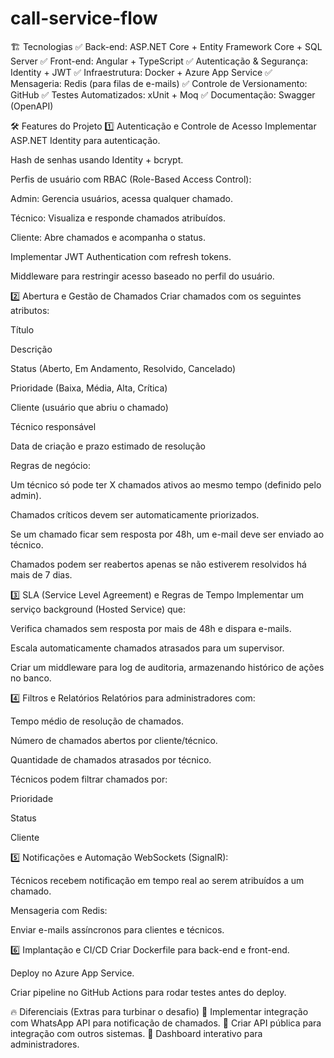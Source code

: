 # call-service-flow
🏗️ Tecnologias
✅ Back-end: ASP.NET Core + Entity Framework Core + SQL Server
✅ Front-end: Angular + TypeScript
✅ Autenticação & Segurança: Identity + JWT
✅ Infraestrutura: Docker + Azure App Service
✅ Mensageria: Redis (para filas de e-mails)
✅ Controle de Versionamento: GitHub
✅ Testes Automatizados: xUnit + Moq
✅ Documentação: Swagger (OpenAPI)

🛠️ Features do Projeto
1️⃣ Autenticação e Controle de Acesso
Implementar ASP.NET Identity para autenticação.

Hash de senhas usando Identity + bcrypt.

Perfis de usuário com RBAC (Role-Based Access Control):

Admin: Gerencia usuários, acessa qualquer chamado.

Técnico: Visualiza e responde chamados atribuídos.

Cliente: Abre chamados e acompanha o status.

Implementar JWT Authentication com refresh tokens.

Middleware para restringir acesso baseado no perfil do usuário.

2️⃣ Abertura e Gestão de Chamados
Criar chamados com os seguintes atributos:

Título

Descrição

Status (Aberto, Em Andamento, Resolvido, Cancelado)

Prioridade (Baixa, Média, Alta, Crítica)

Cliente (usuário que abriu o chamado)

Técnico responsável

Data de criação e prazo estimado de resolução

Regras de negócio:

Um técnico só pode ter X chamados ativos ao mesmo tempo (definido pelo admin).

Chamados críticos devem ser automaticamente priorizados.

Se um chamado ficar sem resposta por 48h, um e-mail deve ser enviado ao técnico.

Chamados podem ser reabertos apenas se não estiverem resolvidos há mais de 7 dias.

3️⃣ SLA (Service Level Agreement) e Regras de Tempo
Implementar um serviço background (Hosted Service) que:

Verifica chamados sem resposta por mais de 48h e dispara e-mails.

Escala automaticamente chamados atrasados para um supervisor.

Criar um middleware para log de auditoria, armazenando histórico de ações no banco.

4️⃣ Filtros e Relatórios
Relatórios para administradores com:

Tempo médio de resolução de chamados.

Número de chamados abertos por cliente/técnico.

Quantidade de chamados atrasados por técnico.

Técnicos podem filtrar chamados por:

Prioridade

Status

Cliente

5️⃣ Notificações e Automação
WebSockets (SignalR):

Técnicos recebem notificação em tempo real ao serem atribuídos a um chamado.

Mensageria com Redis:

Enviar e-mails assíncronos para clientes e técnicos.

6️⃣ Implantação e CI/CD
Criar Dockerfile para back-end e front-end.

Deploy no Azure App Service.

Criar pipeline no GitHub Actions para rodar testes antes do deploy.

🔥 Diferenciais (Extras para turbinar o desafio)
🔹 Implementar integração com WhatsApp API para notificação de chamados.
🔹 Criar API pública para integração com outros sistemas.
🔹 Dashboard interativo para administradores.